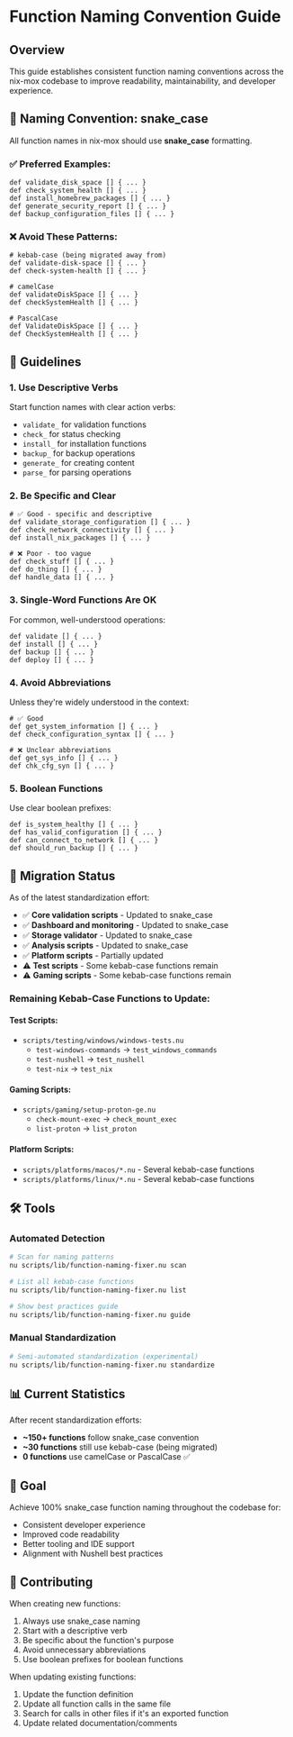 # Function Naming Convention Guide

## Overview

This guide establishes consistent function naming conventions across the nix-mox codebase to improve readability, maintainability, and developer experience.

## 🎯 Naming Convention: snake_case

All function names in nix-mox should use **snake_case** formatting.

### ✅ Preferred Examples:
```nu
def validate_disk_space [] { ... }
def check_system_health [] { ... }
def install_homebrew_packages [] { ... }
def generate_security_report [] { ... }
def backup_configuration_files [] { ... }
```

### ❌ Avoid These Patterns:
```nu
# kebab-case (being migrated away from)
def validate-disk-space [] { ... }
def check-system-health [] { ... }

# camelCase
def validateDiskSpace [] { ... }
def checkSystemHealth [] { ... }

# PascalCase
def ValidateDiskSpace [] { ... }
def CheckSystemHealth [] { ... }
```

## 📝 Guidelines

### 1. Use Descriptive Verbs
Start function names with clear action verbs:
- `validate_` for validation functions
- `check_` for status checking
- `install_` for installation functions
- `backup_` for backup operations
- `generate_` for creating content
- `parse_` for parsing operations

### 2. Be Specific and Clear
```nu
# ✅ Good - specific and descriptive
def validate_storage_configuration [] { ... }
def check_network_connectivity [] { ... }
def install_nix_packages [] { ... }

# ❌ Poor - too vague
def check_stuff [] { ... }
def do_thing [] { ... }
def handle_data [] { ... }
```

### 3. Single-Word Functions Are OK
For common, well-understood operations:
```nu
def validate [] { ... }
def install [] { ... }
def backup [] { ... }
def deploy [] { ... }
```

### 4. Avoid Abbreviations
Unless they're widely understood in the context:
```nu
# ✅ Good
def get_system_information [] { ... }
def check_configuration_syntax [] { ... }

# ❌ Unclear abbreviations
def get_sys_info [] { ... }  
def chk_cfg_syn [] { ... }
```

### 5. Boolean Functions
Use clear boolean prefixes:
```nu
def is_system_healthy [] { ... }
def has_valid_configuration [] { ... }
def can_connect_to_network [] { ... }
def should_run_backup [] { ... }
```

## 🔧 Migration Status

As of the latest standardization effort:

- ✅ **Core validation scripts** - Updated to snake_case
- ✅ **Dashboard and monitoring** - Updated to snake_case  
- ✅ **Storage validator** - Updated to snake_case
- ✅ **Analysis scripts** - Updated to snake_case
- ✅ **Platform scripts** - Partially updated
- ⚠️ **Test scripts** - Some kebab-case functions remain
- ⚠️ **Gaming scripts** - Some kebab-case functions remain

### Remaining Kebab-Case Functions to Update:

#### Test Scripts:
- `scripts/testing/windows/windows-tests.nu`
  - `test-windows-commands` → `test_windows_commands`
  - `test-nushell` → `test_nushell` 
  - `test-nix` → `test_nix`

#### Gaming Scripts:
- `scripts/gaming/setup-proton-ge.nu`
  - `check-mount-exec` → `check_mount_exec`
  - `list-proton` → `list_proton`

#### Platform Scripts:
- `scripts/platforms/macos/*.nu` - Several kebab-case functions
- `scripts/platforms/linux/*.nu` - Several kebab-case functions

## 🛠️ Tools

### Automated Detection
```bash
# Scan for naming patterns
nu scripts/lib/function-naming-fixer.nu scan

# List all kebab-case functions
nu scripts/lib/function-naming-fixer.nu list

# Show best practices guide
nu scripts/lib/function-naming-fixer.nu guide
```

### Manual Standardization
```bash
# Semi-automated standardization (experimental)
nu scripts/lib/function-naming-fixer.nu standardize
```

## 📊 Current Statistics

After recent standardization efforts:
- **~150+ functions** follow snake_case convention
- **~30 functions** still use kebab-case (being migrated)
- **0 functions** use camelCase or PascalCase ✅

## 🎯 Goal

Achieve 100% snake_case function naming throughout the codebase for:
- Consistent developer experience
- Improved code readability  
- Better tooling and IDE support
- Alignment with Nushell best practices

## 🤝 Contributing

When creating new functions:
1. Always use snake_case naming
2. Start with a descriptive verb
3. Be specific about the function's purpose
4. Avoid unnecessary abbreviations
5. Use boolean prefixes for boolean functions

When updating existing functions:
1. Update the function definition
2. Update all function calls in the same file
3. Search for calls in other files if it's an exported function
4. Update related documentation/comments